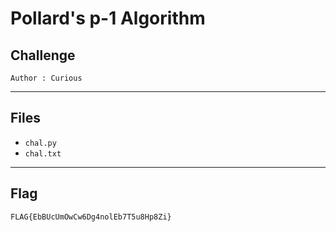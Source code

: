 # Pollard's p-1 Algorithm

## Challenge
```
Author : Curious
```

---
## Files
- `chal.py`
- `chal.txt`

---
## Flag
```
FLAG{EbBUcUmOwCw6Dg4nolEb7T5u8Hp8Zi}
```